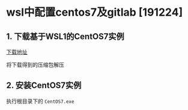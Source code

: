 # wsl中配置centos7及gitlab [191224]

## 1. 下载基于WSL1的CentOS7实例

[下载地址](https://github.com/yuk7/CentWSL)

将下载得到的压缩包解压

## 2. 安装CentOS7实例

执行根目录下的 `CentOS7.exe`
